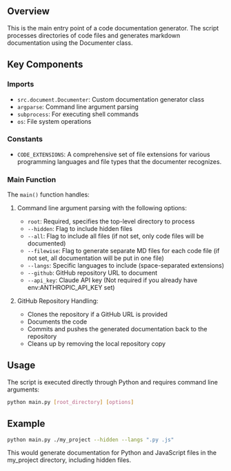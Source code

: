 ## Overview
This is the main entry point of a code documentation generator. The script processes directories of code files and generates markdown documentation using the Documenter class.

## Key Components

### Imports
- `src.document.Documenter`: Custom documentation generator class
- `argparse`: Command line argument parsing
- `subprocess`: For executing shell commands
- `os`: File system operations

### Constants
- `CODE_EXTENSIONS`: A comprehensive set of file extensions for various programming languages and file types that the documenter recognizes.

### Main Function
The `main()` function handles:
1. Command line argument parsing with the following options:
   - `root`: Required, specifies the top-level directory to process
   - `--hidden`: Flag to include hidden files
   - `--all`: Flag to include all files (if not set, only code files will be documented)
   - `--filewise`: Flag to generate separate MD files for each code file (if not set, all documentation will be put in one file)
   - `--langs`: Specific languages to include (space-separated extensions)
   - `--github`: GitHub repository URL to document
   - `--api_key`: Claude API key (Not required if you already have env:ANTHROPIC_API_KEY set)

2. GitHub Repository Handling:
   - Clones the repository if a GitHub URL is provided
   - Documents the code
   - Commits and pushes the generated documentation back to the repository
   - Cleans up by removing the local repository copy

## Usage
The script is executed directly through Python and requires command line arguments:
```bash
python main.py [root_directory] [options]
```

## Example
```bash
python main.py ./my_project --hidden --langs ".py .js"
```

This would generate documentation for Python and JavaScript files in the my_project directory, including hidden files.
